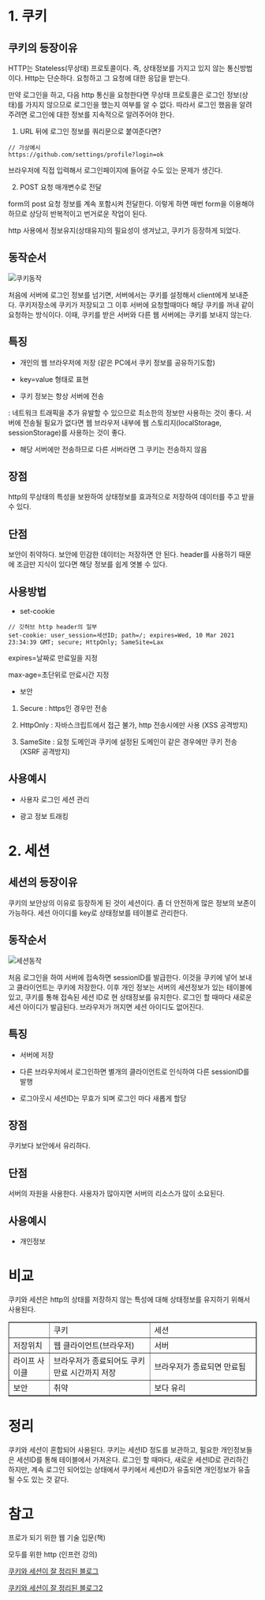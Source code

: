 # 1\. 쿠키

## 쿠키의 등장이유

HTTP는 Stateless(무상태) 프로토콜이다. 즉, 상태정보를 가지고 있지 않는 통신방법이다. Http는 단순하다. 요청하고 그 요청에 대한 응답을 받는다.

만약 로그인을 하고, 다음 http 통신을 요청한다면 무상태 프로토콜은 로그인 정보(상태)를 가지지 않으므로 로그인을 했는지 여부를 알 수 없다. 따라서 로그인 했음을 알려주려면 로그인에 대한 정보를 지속적으로 알려주어야 한다.

1. URL 뒤에 로그인 정보를 쿼리문으로 붙여준다면?

```
// 가상예시
https://github.com/settings/profile?login=ok
```

브라우저에 직접 입력해서 로그인페이지에 들어갈 수도 있는 문제가 생긴다.

2. POST 요청 매개변수로 전달

form의 post 요청 정보를 계속 포함시켜 전달한다. 이렇게 하면 매번 form을 이용해야 하므로 상당히 반복적이고 번거로운 작업이 된다.

http 사용에서 정보유지(상태유지)의 필요성이 생겨났고, 쿠키가 등장하게 되었다.

## 동작순서

![쿠키동작](https://blog.kakaocdn.net/dn/bnoT8G/btqYtPmyFzs/fjCInYPXrKIsUVHKSJquAK/img.png)

처음에 서버에 로그인 정보를 넘기면, 서버에서는 쿠키를 설정해서 client에게 보내준다. 쿠키저장소에 쿠키가 저장되고 그 이후 서버에 요청할때마다 해당 쿠키를 꺼내 같이 요청하는 방식이다. 이때, 쿠키를 받은 서버와 다른 웹 서버에는 쿠키를 보내지 않는다.

## 특징

- 개인의 웹 브라우저에 저장 (같은 PC에서 쿠키 정보를 공유하기도함)

- key=value 형태로 표현

- 쿠키 정보는 항상 서버에 전송

: 네트워크 트래픽을 추가 유발할 수 있으므로 최소한의 정보만 사용하는 것이 좋다. 서버에 전송될 필요가 없다면 웹 브라우저 내부에 웹 스토리지(localStorage, sessionStorage)를 사용하는 것이 좋다.

- 해당 서버에만 전송하므로 다른 서버라면 그 쿠키는 전송하지 않음

## 장점

http의 무상태의 특성을 보완하여 상태정보를 효과적으로 저장하여 데이터를 주고 받을 수 있다.

## 단점

보안이 취약하다. 보안에 민감한 데이터는 저장하면 안 된다. header를 사용하기 때문에 조금만 지식이 있다면 해당 정보를 쉽게 엿볼 수 있다.

## 사용방법

- set-cookie

```
// 깃허브 http header의 일부
set-cookie: user_session=세션ID; path=/; expires=Wed, 10 Mar 2021 23:34:39 GMT; secure; HttpOnly; SameSite=Lax
```

expires=날짜로 만료일을 지정

max-age=초단위로 만료시간 지정

- 보안

1. Secure : https인 경우만 전송

2. HttpOnly : 자바스크립트에서 접근 불가, http 전송시에만 사용 (XSS 공격방지)

3. SameSite : 요청 도메인과 쿠키에 설정된 도메인이 같은 경우에만 쿠키 전송 (XSRF 공격방지)

## 사용예시

- 사용자 로그인 세션 관리

- 광고 정보 트래킹

# 2\. 세션

## 세션의 등장이유

쿠키의 보안상의 이유로 등장하게 된 것이 세션이다. 좀 더 안전하게 많은 정보의 보존이 가능하다. 세션 아이디를 key로 상태정보를 테이블로 관리한다.

## 동작순서

![세션동작](https://blog.kakaocdn.net/dn/dJbbCj/btqYAt4rhFR/t7xN8B8DkEGKCHgndExqKk/img.png)

처음 로그인을 하여 서버에 접속하면 sessionID를 발급한다. 이것을 쿠키에 넣어 보내고 클라이언트는 쿠키에 저장한다. 이후 개인 정보는 서버의 세션정보가 있는 테이블에 있고, 쿠키를 통해 접속된 세션 ID로 현 상태정보를 유지한다. 로그인 할 때마다 새로운 세션 아이디가 발급된다. 브라우저가 꺼지면 세션 아이디도 없어진다.

## 특징

- 서버에 저장

- 다른 브라우저에서 로그인하면 별개의 클라이언트로 인식하여 다른 sessionID를 발행

- 로그아웃시 세션ID는 무효가 되며 로그인 마다 새롭게 할당

## 장점

쿠키보다 보안에서 유리하다.

## 단점

서버의 자원을 사용한다. 사용자가 많아지면 서버의 리소스가 많이 소요된다.

## 사용예시

- 개인정보

# 비교

쿠키와 세션은 http의 상태를 저장하지 않는 특성에 대해 상태정보를 유지하기 위해서 사용된다.

<table style="border-collapse: collapse; width: 100%;" border="1"><tbody><tr><td style="width: 16.3566%;">&nbsp;</td><td style="width: 40.7752%;">쿠키</td><td style="width: 42.8681%;">세션</td></tr><tr><td style="width: 16.3566%;">저장위치</td><td style="width: 40.7752%;">웹 클라이언트(브라우저)</td><td style="width: 42.8681%;">서버</td></tr><tr><td style="width: 16.3566%;">라이프 사이클</td><td style="width: 40.7752%;">브라우저가 종료되어도 쿠키만료 시간까지 저장</td><td style="width: 42.8681%;">브라우저가 종료되면 만료됨</td></tr><tr><td style="width: 16.3566%;">보안</td><td style="width: 40.7752%;">취약</td><td style="width: 42.8681%;">보다 유리</td></tr></tbody></table>

# 정리

쿠키와 세션이 혼합되어 사용된다. 쿠키는 세션ID 정도를 보관하고, 필요한 개인정보들은 세션ID를 통해 테이블에서 가져온다. 로그인 할 때마다, 새로운 세션ID로 관리하긴 하지만, 계속 로그인 되어있는 상태에서 쿠키에서 세션ID가 유출되면 개인정보가 유출될 수도 있는 것 같다.

# 참고

프로가 되기 위한 웹 기술 입문(책)

모두를 위한 http (인프런 강의)

[쿠키와 세션이 잘 정리된 블로그](https://interconnection.tistory.com/74)

[쿠키와 세션이 잘 정리된 블로그2](https://cjh5414.github.io/cookie-and-session/)